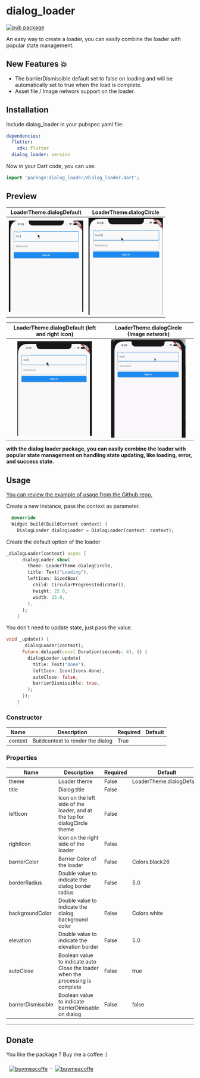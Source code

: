 # dialog_loader
[![pub package](https://img.shields.io/pub/v/flutter_toggle_tab.svg)](https://pub.dev/packages/flutter_toggle_tab)

An easy way to create a loader, you can easily combine the loader with popular state management.


## New Features 💥
- The barrierDismissible default set to false on loading and will be automatically set to true when the load is complete.
- Asset file / Image network support on the loader.
  
## Installation
Include dialog_loader in your pubspec.yaml file:

```yaml
dependencies:
  flutter:
    sdk: flutter
  dialog_loader: version
```

Now in your Dart code, you can use:

```dart
import 'package:dialog_loader/dialog_loader.dart';
```
## Preview


 LoaderTheme.dialogDefault         |  LoaderTheme.dialogCircle
:-------------------------:|:-------------------------:
![](https://raw.githubusercontent.com/sud0su/dialog_loader/main/assets/1.gif) | ![](https://raw.githubusercontent.com/sud0su/dialog_loader/main/assets/2.gif)

 LoaderTheme.dialogDefault (left and right icon)         |  LoaderTheme.dialogCircle (Image network)
:-------------------------:|:-------------------------:
![](https://raw.githubusercontent.com/sud0su/dialog_loader/main/assets/3.gif) | ![](https://raw.githubusercontent.com/sud0su/dialog_loader/main/assets/4.gif)

**with the dialog loader package, you can easily combine the loader with popular state management on handling state updating, like loading, error, and success state.**
## Usage

[You can review the example of usage from the Github repo.](https://github.com/sud0su/dialog_loader/tree/main/example/)

Create a new instance, pass the context as parameter.

```dart
  @override
  Widget build(BuildContext context) {
    DialogLoader dialogLoader = DialogLoader(context: context);
```

Create the default option of the loader
```dart
_dialogLoader(context) async {
      dialogLoader.show(
        theme: LoaderTheme.dialogCircle,
        title: Text("Loading"),
        leftIcon: SizedBox(
          child: CircularProgressIndicator(),
          height: 25.0,
          width: 25.0,
        ),
      );
    }

```

You don't need to update state, just pass the value.
```dart
void _update() {
      _dialogLoader(context);
      Future.delayed(const Duration(seconds: 4), () {
        dialogLoader.update(
          title: Text("Done"),
          leftIcon: Icon(Icons.done),
          autoClose: false,
          barrierDismissible: true,
        );
      });
    }
```


### Constructor
|  Name | Description   | Required   | Default   |
| ------------ | ------------ | ------------ | ------------ |
| context  | Buildcontext to render the dialog | True   |   |

### Properties
|  Name | Description   | Required   | Default   |
| ------------ | ------------ | ------------ | ------------ |
| theme  | Loader theme | False   | LoaderTheme.dialogDefault,  |
| title  | Dialog title |  False  |   |
| leftIcon  | Icon on the left side of the loader, and at the top for dialogCircle theme | False   |  |
| rightIcon  | Icon on the right side of the loader | False   |  |
| barrierColor  | Barrier Color of the loader| False   | Colors.black26 |
| borderRadius  | Double value to indicate the dialog border radius | False   |  5.0 |
| backgroundColor  | Double value to indicate the dialog background color | False   | Colors.white  |
| elevation  |  Double value to indicate the elevation border | False   | 5.0  |
| autoClose  |  Boolean value to indicate auto Close the loader when the processing is complete | False   | true  |
| barrierDismissible  |  Boolean value to indicate barrierDimisable on dialog | False   | false  |

---

## Donate
You like the package ? Buy me a coffee :)


<a href="https://ko-fi.com/sud0su" target="_blank">
    <img src="https://raw.githubusercontent.com/hacktons/convex_bottom_bar/master/doc/donate-kofi1.png" alt="buymeacoffe" style="vertical-align:top; margin:8px" height="40">
</a>
  
<a href="https://www.buymeacoffee.com/sud0su" target="_blank">
    <img src="https://www.buymeacoffee.com/assets/img/guidelines/download-assets-sm-2.svg" alt="buymeacoffe" style="vertical-align:top; margin:8px" height="40">
</a>
  